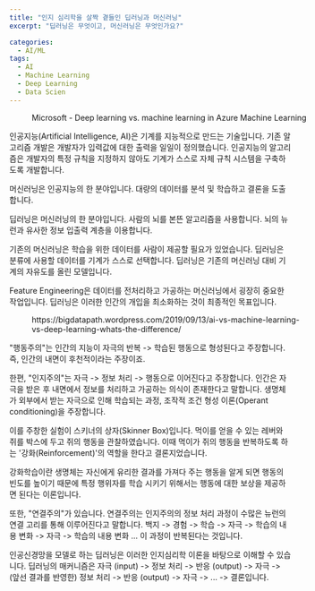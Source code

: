 ```yaml
---
title: "인지 심리학을 살짝 곁들인 딥러닝과 머신러닝"
excerpt: "딥러닝은 무엇이고, 머신러닝은 무엇인가요?"

categories:
  - AI/ML
tags:
  - AI
  - Machine Learning
  - Deep Learning
  - Data Scien
---
```



<figure style = "width : 500px" class="align-center">
  <img src="{{ site.url }}{{ site.baseurl }}/assets/images/ai-vs-machine-learning-vs-deep-learning.png" alt="">
  <figcaption>Microsoft - Deep learning vs. machine learning in Azure Machine Learning</figcaption>
</figure>

인공지능(Artificial Intelligence, AI)은 기계를 지능적으로 만드는 기술입니다. 기존 알고리즘 개발은 개발자가 입력값에 대한 출력을 일일이 정의했습니다. 인공지능의 알고리즘은 개발자의 특정 규칙을 지정하지 않아도 기계가 스스로 자체 규칙 시스템을 구축하도록 개발합니다.

머신러닝은 인공지능의 한 분야입니다. 대량의 데이터를 분석 및 학습하고 결론을 도출합니다.

딥러닝은 머신러닝의 한 분야입니다. 사람의 뇌를 본뜬 알고리즘을 사용합니다. 뇌의 뉴런과 유사한 정보 입출력 계층을 이용합니다.

기존의 머신러닝은 학습을 위한 데이터를 사람이 제공할 필요가 있었습니다.
딥러닝은 분류에 사용할 데이터를 기계가 스스로 선택합니다. 딥러닝은 기존의 머신러닝 대비 기계의 자유도를 올린 모델입니다.


Feature Engineering은 데이터를 전처리하고 가공하는 머신러닝에서 굉장히 중요한 작업입니다. 딥러닝은 이러한 인간의 개입을 최소화하는 것이 최종적인 목표입니다.

<figure style = "width : 500px" class="align-center">
  <img src="{{ site.url }}{{ site.baseurl }}/assets/images/ml-dl-dog.png" alt="">
  <figcaption>https://bigdatapath.wordpress.com/2019/09/13/ai-vs-machine-learning-vs-deep-learning-whats-the-difference/</figcaption>
</figure>


"행동주의"는 인간의 지능이 자극의 반복 -> 학습된 행동으로 형성된다고 주장합니다. 즉, 인간의 내면이 후천적이라는 주장이죠.

한편, "인지주의"는 자극 -> 정보 처리 -> 행동으로 이어진다고 주장합니다. 인간은 자극을 받은 후 내면에서 정보를 처리하고 가공하는 의식이 존재한다고 말합니다.
생명체가 외부에서 받는 자극으로 인해 학습되는 과정, 조작적 조건 형성 이론(Operant conditioning)을 주장합니다.

이를 주창한 실험이 스키너의 상자(Skinner Box)입니다. 먹이를 얻을 수 있는 레버와 쥐를 박스에 두고 쥐의 행동을 관찰하였습니다.
이때 먹이가 쥐의 행동을 반복하도록 하는 '강화(Reinforcement)'의 역할을 한다고 결론지었습니다.

강화학습이란 생명체는 자신에게 유리한 결과를 가져다 주는 행동을 알게 되면 행동의 빈도를 높이기 때문에 특정 행위자를 학습 시키기 위해서는 행동에 대한 보상을 제공하면 된다는 이론입니다.

또한, "연결주의"가 있습니다. 연결주의는 인지주의의 정보 처리 과정이 수많은 뉴런의 연결 고리를 통해 이루어진다고 말합니다.
백지 -> 경험 -> 학습 -> 자극 -> 학습의 내용 변화 -> 자극 -> 학습의 내용 변화 ... 이 과정이 반복된다는 것입니다.

인공신경망을 모델로 하는 딥러닝은 이러한 인지심리학 이론을 바탕으로 이해할 수 있습니다. 딥러닝의 매커니즘은
자극 (input) -> 정보 처리 -> 반응 (output) -> 자극 -> (앞선 결과를 반영한) 정보 처리 -> 반응 (output) -> 자극 -> ... -> 결론입니다.


